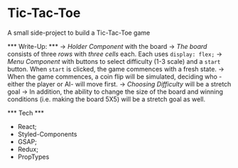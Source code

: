 # Tic-Tac-Toe
A small side-project to build a Tic-Tac-Toe game

*** Write-Up: ***
-> _Holder Component_ with the board
-> _The board_ consists of three _rows_ with _three cells_ each.
    Each uses `display: flex;`
-> _Menu Component_ with buttons to select difficulty (1-3 scale) and a `start` button.
    When `start` is clicked, the game commences with a fresh state.
-> When the game commences, a coin flip will be simulated, deciding who -either the player or AI- will move first.
-> _Choosing Difficulty_ will be a stretch goal
-> In addition, the ability to change the size of the board and winning conditions (i.e. making the board 5X5) will be a stretch goal as well.

*** Tech ***
- React;
- Styled-Components
- GSAP;
- Redux;
- PropTypes

